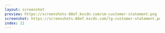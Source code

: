```yaml
---
layout: screenshot
preview: https://screenshots-88ef.kxcdn.com/sm-customer-statement.png
screenshot: https://screenshots-88ef.kxcdn.com/lg-customer-statement.png
index: 21
---
```

